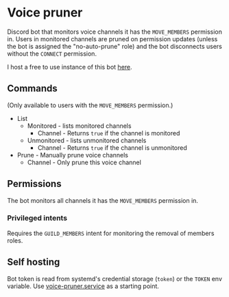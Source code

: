 # Voice pruner

Discord bot that monitors voice channels it has the `MOVE_MEMBERS` permission in.
Users in monitored channels are pruned on permission updates (unless the bot is assigned the "no-auto-prune" role) and the bot disconnects users without the `CONNECT` permission.

I host a free to use instance of this bot [here][bot_invite_link].

## Commands
(Only available to users with the `MOVE_MEMBERS` permission.)
* List
  * Monitored - lists monitored channels
    * Channel - Returns `true` if the channel is monitored
  * Unmonitored - lists unmonitored channels
    * Channel - Returns `true` if the channel is unmonitored
* Prune - Manually prune voice channels
  * Channel - Only prune this voice channel

## Permissions
The bot monitors all channels it has the `MOVE_MEMBERS` permission in.

### Privileged intents
Requires the `GUILD_MEMBERS` intent for monitoring the removal of members roles.

## Self hosting
Bot token is read from systemd's credential storage (`token`) or the `TOKEN` env variable.
Use [voice-pruner.service] as a starting point.

[voice-pruner.service]: voice-pruner.service
[bot_invite_link]: https://discord.com/api/oauth2/authorize?client_id=861223160905072640&permissions=16777216&scope=bot%20applications.commands
